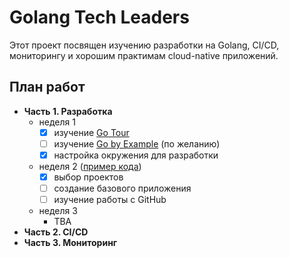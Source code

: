 # Golang Tech Leaders

Этот проект посвящен изучению разработки на Golang, CI/CD, мониторингу и хорошим практимам cloud-native приложений.

## План работ

- **Часть 1. Разработка**
  - неделя 1
    - [x] изучение [Go Tour](https://tour.golang.org/)
    - [ ] изучение [Go by Example](https://gobyexample.com/) (по желанию)
    - [x] настройка окружения для разработки
  - неделя 2 ([пример кода](/examples/week2))
    - [x] выбор проектов
    - [ ] создание базового приложения
    - [ ] изучение работы с GitHub
  - неделя 3
    - TBA
- **Часть 2. CI/CD**
- **Часть 3. Мониторинг**
